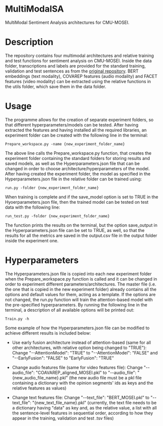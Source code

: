 # MultiModalSA
MultiModal Sentiment Analysis architectures for CMU-MOSEI.

# Description

The repository contains four multimodal architectures and relative training and test functions for sentiment analysis on CMU-MOSEI. Inside the data folder, transcriptions and labels are provided for the standard training, validation and test sentences as from the [original repository](https://github.com/A2Zadeh/CMU-MultimodalSDK/tree/master/mmsdk/mmdatasdk/dataset/standard_datasets/CMU_MOSEI). BERT embeddings (text modality), COVAREP features (audio modality) and FACET features (video modality) can be extracted using the relative functions in the utils folder, which save them in the data folder.

# Usage

The programme allows for the creation of separate experiment folders, so that different hyperparameters/models can be tested. After having extracted the features and having installed all the required libraries, an experiment folder can be created with the following line in the terminal:
```
Prepare_workspace.py -name {new_experiment_folder_name}
```
The above line calls the Prepare_workspace.py function, that creates the experiment folder containing the standard folders for storing results and saved models, as well as the Hyperparameters.json file that can be changed in order to choose architecture/hyperparameters of the model.
After having created the experiment folder, the model as specified in the Hyperparameters.json file in the relative folder can be trained using:
```
run.py -folder {new_experiment_folder_name}
```
When training is complete and if the save_model option is set to TRUE in the Hyoerparameters.json file, then the trained model can be tested on test data with the following line:
```
run_test.py -folder {new_experiment_folder_name}
```
The function prints the results on the terminal, but the option save_output in the Hyperparameters.json file can be set to TRUE, as well, so that the results for all the metrics are saved in the output.csv file in the output folder inside the experiment one.

# Hyperparameters
The Hyperparameters.json file is copied into each new experiment folder when the Prepare_workspace.py function is called and it can be changed in order to experiment different parameters/architectures. The master file (i.e. the one that is copied in the new experiment folder) already contains all the options and default values for them, acting as a template. If the options are not changed, the run.py function will train the attention-based model with the pre-specified hyperparameters. By running the following line in the terminal, a description of all available options will be printed out:
```
Train.py -h
```
Some example of how the Hyperparameters.json file can be modified to achieve different results is included below:

- Use early fusion architecture instead of attention-based (same for all other architectures, with relative option being changed to "TRUE"): Change "--AttentionModel": "TRUE" to "--AttentionModel": "FALSE" and "--EarlyFusion": "FALSE" to "EarlyFusion": "TRUE"

- Change audio features file (same for video features file): Change "--audio_file": "COAVAREP_aligned_MOSEI.pkl" to "--audio_file": "{new_audio_file_name}.pkl" (the new audio file must be a pkl file containing a dictionary with the opinion segments' ids as keys and the relative features as values)

- Change text features file: Change "--text_file": "BERT_MOSEI.pkl" to "--text_file": "{new_text_file_name}.pkl" (currently, the text file needs to be a dictionary having "data" as key and, as the relative value, a list with all the sentence-level features in sequential order, according to how they appear in the training, validation and test .tsv files)
